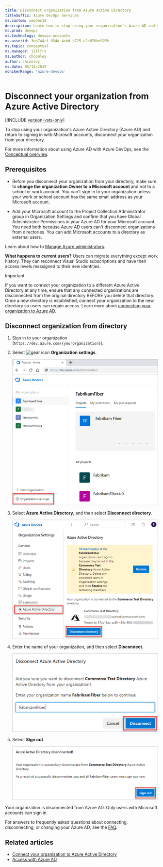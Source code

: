 ```yaml
---
title: Disconnect organization from Azure Active Directory
titleSuffix: Azure DevOps Services
ms.custom: seodec18
description: Learn how to stop using your organization's Azure AD and sign in with a Microsoft account by disconnecting your organization from your directory
ms.prod: devops
ms.technology: devops-accounts
ms.assetid: 3eb744cf-854d-4cbd-b725-c2e070bd922b
ms.topic: conceptual
ms.manager: jillfra
ms.author: chcomley
author: chcomley
ms.date: 05/14/2019
monikerRange: 'azure-devops'
---
```

# Disconnect your organization from Azure Active Directory

[!INCLUDE [version-vsts-only](../../_shared/version-vsts-only.md)]

<a name="DisconnectDirectory"></a>

To stop using your organization's Azure Active Directory (Azure AD) and return to signing in with Microsoft accounts, disconnect your organization from your directory.

For more information about using Azure AD with Azure DevOps, see the [Conceptual overview](access-with-azure-ad.md).

## Prerequisites

* Before you disconnect your organization from your directory, make sure to **change the organization Owner to a Microsoft account** and not to a school or work account. You can't sign in to your organization unless your work or school account has the same email address as your Microsoft account.

* Add your Microsoft account to the Project Collection Administrator group in Organization Settings and confirm that you have Global Administrator Permissions in your Azure AD for your Microsoft account. You need both because Azure AD users can't disconnect organizations from directories. You can add Microsoft accounts to a directory as external users.

Learn about how to [Manage Azure administrators](https://azure.microsoft.com/documentation/articles/active-directory-assign-admin-roles/).

**What happens to current users?**  Users can migrate everything except work history. They can reconnect Visual Studio subscriptions and have their access levels reassigned to their new identities.

> [!IMPORTANT]
> If you want to connect your organization to a different Azure Active Directory at any time, ensure that any connected organizations are disconnected from the original directory BEFORE you delete that directory. Once a new directory is established, connect your organization to the new directory so users can regain access. Learn more about [connecting your organization to Azure AD](connect-organization-to-azure-ad.md).

## Disconnect organization from directory

1. Sign in to your organization (```https://dev.azure.com/{yourorganization}```).

2. Select ![gear icon](../../_img/icons/gear-icon.png) **Organization settings**.

    ![Open Organization settings](../../_shared/_img/settings/open-admin-settings-vert.png)

3. Select **Azure Active Directory**, and then select **Disconnect directory**.

   ![Organization settings, disconnect directory](_img/_shared/select-disconnect-directory.png)

4. Enter the name of your organization, and then select **Disconnect**.

   ![Disconnection confirmation](_img/_shared/disconnection-confirmation.png)

5. Select **Sign out**.

   ![Select Sign out](_img/_shared/sign-out-azure-devops.png)

Your organization is disconnected from Azure AD. Only users with Microsoft accounts can sign in.

For answers to frequently asked questions about connecting, disconnecting, or changing your Azure AD, see the [FAQ](faq-azure-access.md#connect-disconnect-or-change-azure-ad).

## Related articles

* [Connect your organization to Azure Active Directory](connect-organization-to-azure-ad.md)
* [Access with Azure AD](access-with-azure-ad.md)
